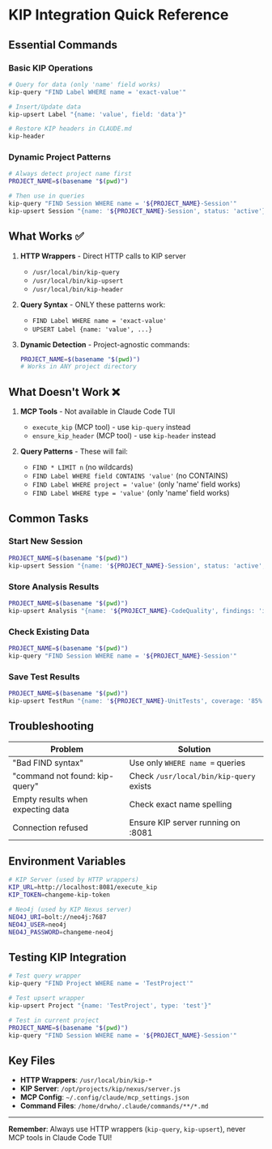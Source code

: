 # KIP Integration Quick Reference

## Essential Commands

### Basic KIP Operations
```bash
# Query for data (only 'name' field works)
kip-query "FIND Label WHERE name = 'exact-value'"

# Insert/Update data
kip-upsert Label "{name: 'value', field: 'data'}"

# Restore KIP headers in CLAUDE.md
kip-header
```

### Dynamic Project Patterns
```bash
# Always detect project name first
PROJECT_NAME=$(basename "$(pwd)")

# Then use in queries
kip-query "FIND Session WHERE name = '${PROJECT_NAME}-Session'"
kip-upsert Session "{name: '${PROJECT_NAME}-Session', status: 'active'}"
```

## What Works ✅

1. **HTTP Wrappers** - Direct HTTP calls to KIP server
   - `/usr/local/bin/kip-query`
   - `/usr/local/bin/kip-upsert`
   - `/usr/local/bin/kip-header`

2. **Query Syntax** - ONLY these patterns work:
   - `FIND Label WHERE name = 'exact-value'`
   - `UPSERT Label {name: 'value', ...}`

3. **Dynamic Detection** - Project-agnostic commands:
   ```bash
   PROJECT_NAME=$(basename "$(pwd)")
   # Works in ANY project directory
   ```

## What Doesn't Work ❌

1. **MCP Tools** - Not available in Claude Code TUI
   - `execute_kip` (MCP tool) - use `kip-query` instead
   - `ensure_kip_header` (MCP tool) - use `kip-header` instead

2. **Query Patterns** - These will fail:
   - `FIND * LIMIT n` (no wildcards)
   - `FIND Label WHERE field CONTAINS 'value'` (no CONTAINS)
   - `FIND Label WHERE project = 'value'` (only 'name' field works)
   - `FIND Label WHERE type = 'value'` (only 'name' field works)

## Common Tasks

### Start New Session
```bash
PROJECT_NAME=$(basename "$(pwd)")
kip-upsert Session "{name: '${PROJECT_NAME}-Session', status: 'active', timestamp: '$(date +%Y-%m-%d)'}"
```

### Store Analysis Results
```bash
PROJECT_NAME=$(basename "$(pwd)")
kip-upsert Analysis "{name: '${PROJECT_NAME}-CodeQuality', findings: 'issues-found', timestamp: '$(date +%Y-%m-%d)'}"
```

### Check Existing Data
```bash
PROJECT_NAME=$(basename "$(pwd)")
kip-query "FIND Session WHERE name = '${PROJECT_NAME}-Session'"
```

### Save Test Results
```bash
PROJECT_NAME=$(basename "$(pwd)")
kip-upsert TestRun "{name: '${PROJECT_NAME}-UnitTests', coverage: '85%', status: 'passed'}"
```

## Troubleshooting

| Problem | Solution |
|---------|----------|
| "Bad FIND syntax" | Use only `WHERE name =` queries |
| "command not found: kip-query" | Check `/usr/local/bin/kip-query` exists |
| Empty results when expecting data | Check exact name spelling |
| Connection refused | Ensure KIP server running on :8081 |

## Environment Variables

```bash
# KIP Server (used by HTTP wrappers)
KIP_URL=http://localhost:8081/execute_kip
KIP_TOKEN=changeme-kip-token

# Neo4j (used by KIP Nexus server)
NEO4J_URI=bolt://neo4j:7687
NEO4J_USER=neo4j
NEO4J_PASSWORD=changeme-neo4j
```

## Testing KIP Integration

```bash
# Test query wrapper
kip-query "FIND Project WHERE name = 'TestProject'"

# Test upsert wrapper
kip-upsert Project "{name: 'TestProject', type: 'test'}"

# Test in current project
PROJECT_NAME=$(basename "$(pwd)")
kip-query "FIND Session WHERE name = '${PROJECT_NAME}-Session'"
```

## Key Files

- **HTTP Wrappers**: `/usr/local/bin/kip-*`
- **KIP Server**: `/opt/projects/kip/nexus/server.js`
- **MCP Config**: `~/.config/claude/mcp_settings.json`
- **Command Files**: `/home/drwho/.claude/commands/**/*.md`

---

**Remember**: Always use HTTP wrappers (`kip-query`, `kip-upsert`), never MCP tools in Claude Code TUI!